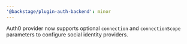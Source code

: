 ```yaml
---
'@backstage/plugin-auth-backend': minor
---
```


Auth0 provider now supports optional `connection` and `connectionScope` parameters to configure social identity providers.
